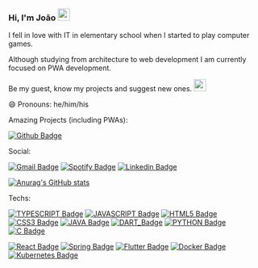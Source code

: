 ### Hi, I'm João <img width="24px" src="https://img.icons8.com/dusk/64/000000/v-live.png"/>

I fell in love with IT in elementary school when I started to play computer games. 

Although studying from architecture to web development I am currently focused on PWA development.

Be my guest, know my projects and suggest new ones. <img width="24px" src="https://img.icons8.com/plasticine/100/000000/idea.png"/>

😄 Pronouns: he/him/his

Amazing Projects (including PWAs):

[![Github Badge](https://img.shields.io/badge/GitHub-100000?style=for-the-badge&logo=github&logoColor=white&link=https://github.com/petcomputacaoufrgs/)](https://github.com/petcomputacaoufrgs/)

Social:

[![Gmail Badge](https://img.shields.io/badge/Gmail-D14836?style=for-the-badge&logo=gmail&logoColor=white&link=mailto:jpedross1999@gmail.com)](mailto:jpedross1999@gmail.com)
[![Spotify Badge](https://img.shields.io/badge/Spotify-1ED760?&style=for-the-badge&logo=spotify&logoColor=white&link=https://open.spotify.com/user/21nhwoarbqw26ryoauqfrot5i?si=8e8FSM77RUuQIUV_76S_bg)](https://open.spotify.com/user/21nhwoarbqw26ryoauqfrot5i?si=8e8FSM77RUuQIUV_76S_bg)
[![Linkedin Badge](https://img.shields.io/badge/LinkedIn-0077B5?style=for-the-badge&logo=linkedin&logoColor=white&link=https://www.linkedin.com/in/jo%C3%A3o-pedro-s-39abb4115/)](https://www.linkedin.com/in/jo%C3%A3o-pedro-s-39abb4115/)

[![Anurag's GitHub stats](https://github-readme-stats.vercel.app/api?username=JPedroSilveira&show_icons=true&theme=material-palenight&hide_border=true&hide_title=true&count_private=true&bg_color=0D1117)](https://github.com/anuraghazra/github-readme-stats)

Techs:

[![TYPESCRIPT Badge](https://img.shields.io/badge/TypeScript-007ACC?style=for-the-badge&logo=typescript&logoColor=white)](https://www.typescriptlang.org/)
[![JAVASCRIPT Badge](https://img.shields.io/badge/JavaScript-F7DF1E?style=for-the-badge&logo=javascript&logoColor=black)](JavaScript)
[![HTML5 Badge](https://img.shields.io/badge/HTML5-E34F26?style=for-the-badge&logo=html5&logoColor=white)](HTML5)
[![CSS3 Badge](https://img.shields.io/badge/CSS3-1572B6?style=for-the-badge&logo=css3&logoColor=white)](CSS3)
[![JAVA Badge](https://img.shields.io/badge/Java-ED8B00?style=for-the-badge&logo=java&logoColor=white)](Java)
[![DART_Badge](https://img.shields.io/badge/Dart-0175C2?style=for-the-badge&logo=dart&logoColor=white)](DART)
[![PYTHON Badge](https://img.shields.io/badge/Python-3776AB?style=for-the-badge&logo=python&logoColor=white)](Python)
[![C Badge](https://img.shields.io/badge/C-00599C?style=for-the-badge&logo=c&logoColor=white)](C)

[![React Badge](https://img.shields.io/badge/React-20232A?style=for-the-badge&logo=react&logoColor=61DAFB)](React)
[![Spring Badge](https://img.shields.io/badge/Spring-6DB33F?style=for-the-badge&logo=spring&logoColor=white)](Spring)
[![Flutter Badge](https://img.shields.io/badge/Flutter-02569B?style=for-the-badge&logo=flutter&logoColor=white)](Flutter)
[![Docker Badge](https://img.shields.io/badge/Docker-2CA5E0?style=for-the-badge&logo=docker&logoColor=white)](Docker)
[![Kubernetes Badge](https://img.shields.io/badge/kubernetes-326ce5.svg?&style=for-the-badge&logo=kubernetes&logoColor=white)](Kubernetes)



